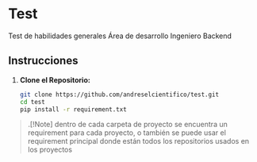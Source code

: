 # Test
Test de habilidades generales Área de desarrollo Ingeniero Backend

## Instrucciones

1. **Clone el Repositorio:**
   ```bash
   git clone https://github.com/andreselcientifico/test.git
   cd test
   pip install -r requirement.txt

> .[!Note]
> dentro de cada carpeta de proyecto se encuentra un requirement para cada proyecto, o también se puede usar el requirement principal donde están todos los repositorios usados en los proyectos